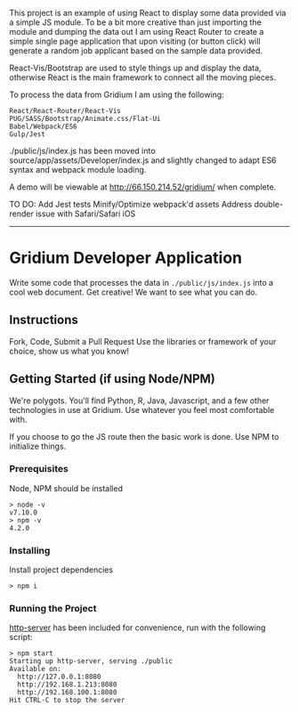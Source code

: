 This project is an example of using React to display some data provided via a simple JS module.
To be a bit more creative than just importing the module and dumping the data out I am using React Router to create a simple single page application that upon visiting (or button click) will generate a random job applicant based on the sample data provided.

React-Vis/Bootstrap are used to style things up and display the data, otherwise React is the main framework to connect all the moving pieces.

To process the data from Gridium I am using the following:
```
React/React-Router/React-Vis
PUG/SASS/Bootstrap/Animate.css/Flat-Ui
Babel/Webpack/ES6
Gulp/Jest
```

./public/js/index.js has been moved into source/app/assets/Developer/index.js and slightly changed to adapt ES6 syntax and webpack module loading.

A demo will be viewable at http://66.150.214.52/gridium/ when complete.

TO DO:
Add Jest tests
Minify/Optimize webpack'd assets
Address double-render issue with Safari/Safari iOS

---

# Gridium Developer Application

Write some code that processes the data in `./public/js/index.js` into a cool web document. Get creative! We want to see what you can do.

## Instructions

Fork, Code, Submit a Pull Request
Use the libraries or framework of your choice, show us what you know!

## Getting Started (if using Node/NPM)
We're polygots. You'll find Python, R, Java, Javascript, and a few other technologies in use at Gridium. Use whatever you feel most comfortable with.

If you choose to go the JS route then the basic work is done. Use NPM to initialize things.

### Prerequisites

Node, NPM should be installed

```
> node -v
v7.10.0
> npm -v
4.2.0
```

### Installing

Install project dependencies

```
> npm i
```

### Running the Project

[http-server](https://www.npmjs.com/package/http-server) has been included for convenience, run with the following script:
```
> npm start
Starting up http-server, serving ./public
Available on:
  http://127.0.0.1:8080
  http://192.168.1.213:8080
  http://192.168.100.1:8080
Hit CTRL-C to stop the server
```

